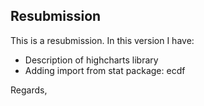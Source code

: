 ## Resubmission

This is a resubmission. In this version I have:

* Description of highcharts library
* Adding import from stat package: ecdf

Regards,
